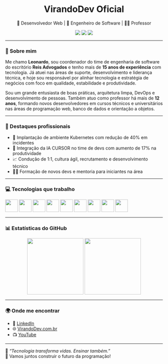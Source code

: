 <h1 align="center">VirandoDev Oficial</h1>

<p align="center">
🚀 Desenvolvedor Web | 🧠 Engenheiro de Software | 👨‍🏫 Professor
</p>

<p align="center">
<img src="https://img.shields.io/badge/Inscreva-se-EBOOK%20GRÁTIS-red?style=for-the-badge&logo=readthedocs" />
<img src="https://img.shields.io/badge/Site-VirandoDev.com.br-blue?style=for-the-badge&logo=google-chrome" />
<img src="https://img.shields.io/badge/LinkedIn-Conecte-se-0A66C2?style=for-the-badge&logo=linkedin" />
</p>

---

### 👋 Sobre mim

Me chamo **Leonardo**, sou coordenador do time de engenharia de software do escritório **Reis Advogados** e tenho mais de **15 anos de experiência** com tecnologia. Já atuei nas áreas de suporte, desenvolvimento e liderança técnica, e hoje sou responsável por alinhar tecnologia e estratégia de negócios com foco em qualidade, estabilidade e produtividade.

Sou um grande entusiasta de boas práticas, arquitetura limpa, DevOps e desenvolvimento de pessoas. Também atuo como professor há mais de **12 anos**, formando novos desenvolvedores em cursos técnicos e universitários nas áreas de programação web, banco de dados e orientação a objetos.

---

### 📌 Destaques profissionais

- 🚀 Implantação de ambiente Kubernetes com redução de 40% em incidentes
- 🤖 Integração da IA CURSOR no time de devs com aumento de 17% na produtividade
- 📈 Condução de 1:1, cultura ágil, recrutamento e desenvolvimento técnico
- 👨‍🏫 Formação de novos devs e mentoria para iniciantes na área

---

### 💻 Tecnologias que trabalho

<p align="left">
  <img src="https://cdn.jsdelivr.net/gh/devicons/devicon/icons/html5/html5-original.svg" height="40" />
  <img src="https://cdn.jsdelivr.net/gh/devicons/devicon/icons/css3/css3-original.svg" height="40" />
  <img src="https://cdn.jsdelivr.net/gh/devicons/devicon/icons/javascript/javascript-original.svg" height="40" />
  <img src="https://cdn.jsdelivr.net/gh/devicons/devicon/icons/nodejs/nodejs-original.svg" height="40" />
  <img src="https://cdn.jsdelivr.net/gh/devicons/devicon/icons/mysql/mysql-original.svg" height="40" />
  <img src="https://cdn.jsdelivr.net/gh/devicons/devicon/icons/docker/docker-original.svg" height="40" />
  <img src="https://cdn.jsdelivr.net/gh/devicons/devicon/icons/kubernetes/kubernetes-plain.svg" height="40" />
  <img src="https://cdn.jsdelivr.net/gh/devicons/devicon/icons/csharp/csharp-original.svg" height="40" />
  <img src="https://cdn.jsdelivr.net/gh/devicons/devicon/icons/redis/redis-original.svg" height="40" />
</p>

---

### 📊 Estatísticas do GitHub

<div align="center">
  <img height="180em" src="https://github-readme-stats.vercel.app/api?username=VirandoDev&show_icons=true&theme=radical&count_private=true" />
  <img height="180em" src="https://github-readme-stats.vercel.app/api/top-langs/?username=VirandoDev&layout=compact&theme=radical" />
</div>

---

### 🌍 Onde me encontrar

- 🔗 [LinkedIn](https://www.linkedin.com/in/leonardo-treviso/)
- 🌐 [VirandoDev.com.br](https://virandodev.com.br/)
- 📺 [YouTube](https://www.youtube.com/@Virando_Dev)

---

🧠 *“Tecnologia transforma vidas. Ensinar também.”*  
📢 Vamos juntos construir o futuro da programação!

